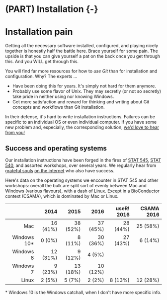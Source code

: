 # (PART) Installation {-} 

# Installation pain

Getting all the necessary software installed, configured, and playing nicely together is honestly half the battle here. Brace yourself for some pain. The upside is that you can give yourself a pat on the back once you get through this. And you WILL get through this.

You will find far more resources for how to *use Git* than for installation and configuration. Why? The experts ...

  * Have been doing this for years. It's simply not hard for them anymore.
  * Probably use some flavor of Unix. They may secretly (or not so secretly) take pride in neither using nor knowing Windows.
  * Get more satisfaction and reward for thinking and writing about Git concepts and workflows than Git installation.

In their defense, it's hard to write installation instructions. Failures can be specific to an individual OS or even individual computer. If you have some new problem and, especially, the corresponding solution, [we'd love to hear from you!](https://github.com/jennybc/happy-git-with-r/issues)

## Success and operating systems

<style type="text/css">
#success-and-operating-systems table {
  width: auto;
}
</style>

Our installation instructions have been forged in the fires of [STAT 545](http://stat545.com), [STAT 540](https://stat540-ubc.github.io), and assorted workshops, over several years. We regularly hear from [grateful souls](https://twitter.com/ibddoctor/status/777610645617475584) [on the internet](https://twitter.com/millsGT49/status/647059167509921793) who also have success.

Here's data on the operating systems we encounter in STAT 545 and other workshops: overall the bulk are split sort of evenly between Mac and Windows (various flavours), with a dash of Linux. Except in a BioConductor context (CSAMA), which is dominated by Mac or Linux.

|             |     2014 |     2015 |     2016 | useR! 2016 | CSAMA 2016 |
|------------:|---------:|---------:|---------:|-----------:|-----------:|
|        Mac  | 16 (41%) | 38 (52%) | 37 (45%) |   28 (44%) |   25 (58%) |
| Windows 10* |   0 (0%) |  8 (11%) | 30 (36%) |   27 (43%) |    6 (14%) |
|  Windows 8  | 12 (31%) |  9 (12%) |  4  (5%) |            |            |  
|  Windows 7  |  9 (23%) | 13 (18%) | 10 (12%) |            |            |  
|      Linux  |   2 (5%) |   5 (7%) |  2  (2%) |    8 (13%) |   12 (28%) |

\* Windows 10 is the Windows catchall, when I don't have more specific info.
